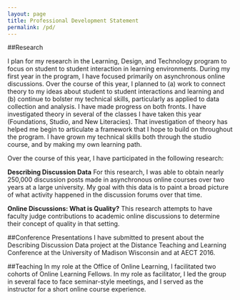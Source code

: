 ```yaml
---
layout: page
title: Professional Development Statement
permalink: /pd/
---
```

##Research

I plan for my research in the Learning, Design, and Technology program to focus on student to student interaction in learning environments. During my first year in the program, I have focused primarily on asynchronous online discussions. Over the course of this year, I planned to (a) work to connect theory to my ideas about student to student interactions and learning and (b) continue to bolster my technical skills, particularly as applied to data collection and analysis. I have made progress on both fronts. I have investigated theory in several of the classes I have taken this year (Foundations, Studio, and New Literacies). That investigation of theory has helped me begin to articulate a framework that I hope to build on throughout the program. I have grown my technical skills both through the studio course, and by making my own learning path.

Over the course of this year, I have participated in the following research:

**Describing Discussion Data** For this research, I was able to obtain nearly 250,000 discussion posts made in asynchronous online courses over two years at a large university. My goal with this data is to paint a broad picture of what activity happened in the discussion forums over that time.

**Online Discussions: What is Quality?** This research attempts to have faculty judge contributions to academic online discussions to determine their concept of quality in that setting.

##Conference Presentations
I have submitted to present about the Describing Discussion Data project at the Distance Teaching and Learning Conference at the University of Madison Wisconsin and at AECT 2016.

##Teaching
In my role at the Office of Online Learning, I facilitated two cohorts of Online Learning Fellows. In my role as facilitator, I led the group in several face to face seminar-style meetings, and I served as the instructor for a short online course experience.
